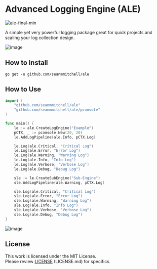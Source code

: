 # Advanced Logging Engine (ALE)
![ale-final-min](https://user-images.githubusercontent.com/20157708/221439553-6aceca40-0063-4493-92d3-944f22a3302d.png)

A simple yet very powerful logging package great for quick projects and scaling your log collection design.

![image](https://user-images.githubusercontent.com/20157708/220814053-ec10383a-eb9f-433c-95b5-fc49d2c2af90.png)

## How to Install
    go get -u github.com/seanmmitchell/ale

## How to Use
```go
import (
    "github.com/seanmmitchell/ale"
    "github.com/seanmmitchell/ale/pconsole"
)

func main() {
    le := ale.CreateLogEngine("Example")
    pCTX, _ := pconsole.New(20, 20)
    le.AddLogPipeline(ale.Info, pCTX.Log)

    le.Log(ale.Critical, "Critical Log")
    le.Log(ale.Error, "Error Log")
    le.Log(ale.Warning, "Warning Log")
    le.Log(ale.Info, "Info Log")
    le.Log(ale.Verbose, "Verbose Log")
    le.Log(ale.Debug, "Debug Log")

    sle := le.CreateSubEngine("Sub-Engine")
    sle.AddLogPipeline(ale.Warning, pCTX.Log)

    sle.Log(ale.Critical, "Critical Log")
    sle.Log(ale.Error, "Error Log")
    sle.Log(ale.Warning, "Warning Log")
    sle.Log(ale.Info, "Info Log")
    sle.Log(ale.Verbose, "Verbose Log")
    sle.Log(ale.Debug, "Debug Log")
}
```

![image](https://user-images.githubusercontent.com/20157708/220814234-054730cb-fc55-468f-bd00-795e050afa93.png)

## License
This work is licensed under the MIT License.  
Please review [LICENSE](LICENSE.md) (LICENSE.md) for specifics.
